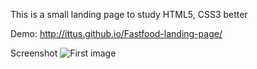 This is a small landing page to study HTML5, CSS3 better

Demo:
http://ittus.github.io/Fastfood-landing-page/

Screenshot
![First image](./screenshot/screenshoot_1.png??raw=true)
